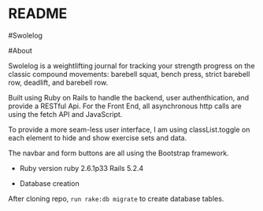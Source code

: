 # README

#Swolelog 

#About 

Swolelog is a weightlifting journal for tracking your strength progress on the classic compound movements: barebell squat, bench press, strict barebell row, deadlift, and barebell row. 

Built using Ruby on Rails to handle the backend, user authenthication, and provide a RESTful Api. For the Front End, all asynchronous http calls are using the fetch API and JavaScript. 

To provide a more seam-less user interface, I am using classList.toggle on each element to hide and show exercise sets and data. 

The navbar and form buttons are all using the Bootstrap framework. 





* Ruby version
  ruby 2.6.1p33
  Rails 5.2.4

* Database creation

After cloning repo, `run rake:db migrate` to create database tables. 





